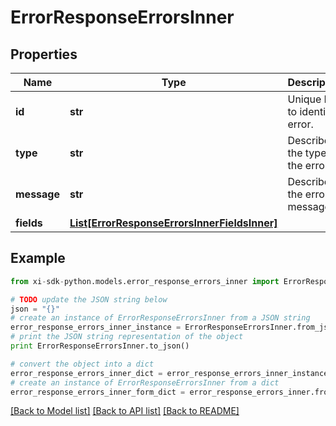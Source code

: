 # ErrorResponseErrorsInner


## Properties

Name | Type | Description | Notes
------------ | ------------- | ------------- | -------------
**id** | **str** | Unique Id to identify error. | [optional] 
**type** | **str** | Describes the type of the error. | [optional] 
**message** | **str** | Describes the error message. | [optional] 
**fields** | [**List[ErrorResponseErrorsInnerFieldsInner]**](ErrorResponseErrorsInnerFieldsInner.md) |  | [optional] 

## Example

```python
from xi-sdk-python.models.error_response_errors_inner import ErrorResponseErrorsInner

# TODO update the JSON string below
json = "{}"
# create an instance of ErrorResponseErrorsInner from a JSON string
error_response_errors_inner_instance = ErrorResponseErrorsInner.from_json(json)
# print the JSON string representation of the object
print ErrorResponseErrorsInner.to_json()

# convert the object into a dict
error_response_errors_inner_dict = error_response_errors_inner_instance.to_dict()
# create an instance of ErrorResponseErrorsInner from a dict
error_response_errors_inner_form_dict = error_response_errors_inner.from_dict(error_response_errors_inner_dict)
```
[[Back to Model list]](../README.md#documentation-for-models) [[Back to API list]](../README.md#documentation-for-api-endpoints) [[Back to README]](../README.md)


